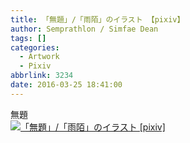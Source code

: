 ```yaml
---
title: 「無題」/「雨陌」のイラスト 【pixiv】
author: Semprathlon / Simfae Dean
tags: []
categories:
  - Artwork
  - Pixiv
abbrlink: 3234
date: 2016-03-25 18:41:00
---
```

無題<br />[<img width="850" height="850" style="display:none;" data-src="https://i.pximg.net/img-original/img/2016/03/25/18/41/02/56001584_p0.png" src="__ASSETS_HOST_NAME__/2017/04/56001584_p0.png" alt="「無題」/「雨陌」のイラスト [pixiv]"/><img src="__ASSETS_HOST_NAME__/2017/04/56001584_p0_master1200.jpg" alt="「無題」/「雨陌」のイラスト [pixiv]"/>](http://www.pixiv.net/member_illust.php?illust_id=56001584&amp;mode=medium)<br />
